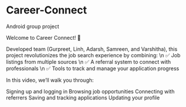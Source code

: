 # Career-Connect
Android group project

Welcome to Career Connect! 🚀

Developed team (Gurpreet, Linh, Adarsh, Samreen, and Varshitha), this project revolutionizes the job search experience by combining:
\n ✅ Job listings from multiple sources
\n ✅ A referral system to connect with professionals
\n ✅ Tools to track and manage your application progress

In this video, we’ll walk you through:

Signing up and logging in
Browsing job opportunities
Connecting with referrers
Saving and tracking applications
Updating your profile
